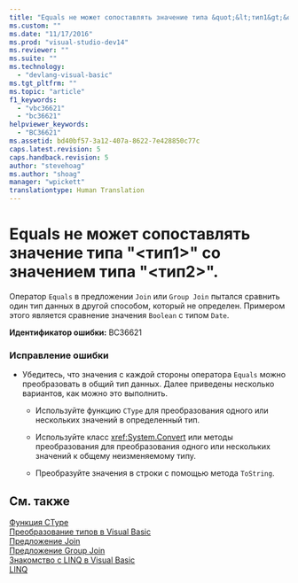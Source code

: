 ```yaml
---
title: "Equals не может сопоставлять значение типа &quot;&lt;тип1&gt;&quot; со значением типа &quot;&lt;тип2&gt;&quot;. | Microsoft Docs"
ms.custom: ""
ms.date: "11/17/2016"
ms.prod: "visual-studio-dev14"
ms.reviewer: ""
ms.suite: ""
ms.technology: 
  - "devlang-visual-basic"
ms.tgt_pltfrm: ""
ms.topic: "article"
f1_keywords: 
  - "vbc36621"
  - "bc36621"
helpviewer_keywords: 
  - "BC36621"
ms.assetid: bd40bf57-3a12-407a-8622-7e428850c77c
caps.latest.revision: 5
caps.handback.revision: 5
author: "stevehoag"
ms.author: "shoag"
manager: "wpickett"
translationtype: Human Translation
---
```

# Equals не может сопоставлять значение типа &quot;&lt;тип1&gt;&quot; со значением типа &quot;&lt;тип2&gt;&quot;.
Оператор `Equals` в предложении `Join` или `Group Join` пытался сравнить один тип данных в другой способом, который не определен. Примером этого является сравнение значения `Boolean` с типом `Date`.  
  
 **Идентификатор ошибки:** BC36621  
  
### Исправление ошибки  
  
-   Убедитесь, что значения с каждой стороны оператора `Equals` можно преобразовать в общий тип данных. Далее приведены несколько вариантов, как можно это выполнить.  
  
    -   Используйте функцию `CType` для преобразования одного или нескольких значений в определенный тип.  
  
    -   Используйте класс <xref:System.Convert> или методы преобразования для преобразования одного или нескольких значений к общему неизменяемому типу.  
  
    -   Преобразуйте значения в строки с помощью метода `ToString`.  
  
## См. также  
 [Функция CType](../../visual-basic/language-reference/functions/ctype-function.md)   
 [Преобразование типов в Visual Basic](../../visual-basic/programming-guide/language-features/data-types/type-conversions.md)   
 [Предложение Join](../../visual-basic/language-reference/queries/join-clause.md)   
 [Предложение Group Join](../../visual-basic/language-reference/queries/group-join-clause.md)   
 [Знакомство с LINQ в Visual Basic](../../visual-basic/programming-guide/language-features/linq/introduction-to-linq.md)   
 [LINQ](../../visual-basic/programming-guide/language-features/linq/index.md)
